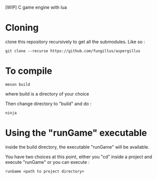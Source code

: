 [WIP] C game engine with lua


Cloning
=======

clone this repository recursively to get all the submodules.
Like so :

```
git clone --recurse https://github.com/fungillus/aspergillus
```

To compile
==========

```
meson build
```

where build is a directory of your choice

Then change directory to "build" and do :

```
ninja
```

Using the "runGame" executable
============================

inside the build directory, the executable "runGame" will be available.

You have two choices at this point, either you "cd" inside a project and execute "runGame"
or you can execute :

```
runGame <path to project directory>
```
